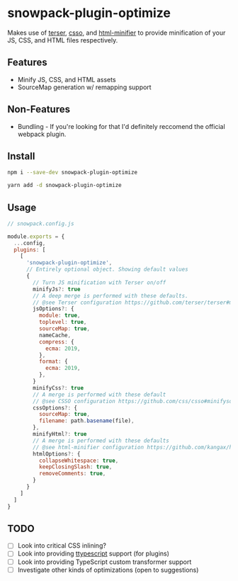 # snowpack-plugin-optimize

Makes use of [terser](https://github.com/terser/terser), [csso](https://github.com/css/csso), and [html-minifier](https://github.com/kangax/html-minifier) to provide minification of your JS, CSS, and HTML files
respectively.

## Features

- Minify JS, CSS, and HTML assets
- SourceMap generation w/ remapping support

## Non-Features

- Bundling - If you're looking for that I'd definitely reccomend the official webpack plugin.

## Install

```sh
npm i --save-dev snowpack-plugin-optimize

yarn add -d snowpack-plugin-optimize
```

## Usage

```js
// snowpack.config.js

module.exports = {
  ...config,
  plugins: [
    [
      'snowpack-plugin-optimize',
      // Entirely optional object. Showing default values
      {
        // Turn JS minification with Terser on/off
        minifyJs?: true
        // A deep merge is performed with these defaults.
        // @see Terser configuration https://github.com/terser/terser#minify-options-structure
        jsOptions?: {
          module: true,
          toplevel: true,
          sourceMap: true,
          nameCache,
          compress: {
            ecma: 2019,
          },
          format: {
            ecma: 2019,
          },
        }
        minifyCss?: true
        // A merge is performed with these default
        // @see CSSO configuration https://github.com/css/csso#minifysource-options
        cssOptions?: {
          sourceMap: true,
          filename: path.basename(file),
        },
        minifyHtml?: true
        // A merge is performed with these defaults
        // @see html-minifier configuration https://github.com/kangax/html-minifier#options-quick-reference
        htmlOptions?: {
          collapseWhitespace: true,
          keepClosingSlash: true,
          removeComments: true,
        }
      }
    ]
  ]
}
```

## TODO

- [ ] Look into critical CSS inlining?
- [ ] Look into providing [ttypescript](https://github.com/cevek/ttypescript) support (for plugins)
- [ ] Look into providing TypeScript custom transformer support
- [ ] Investigate other kinds of optimizations (open to suggestions)
